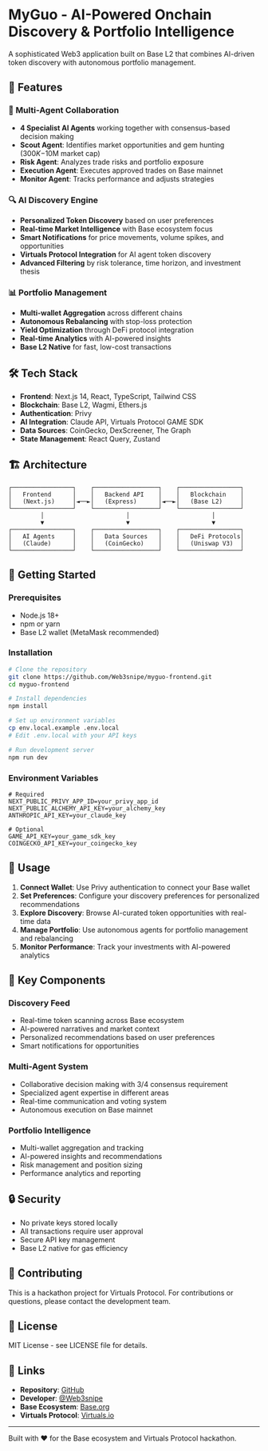 # MyGuo - AI-Powered Onchain Discovery & Portfolio Intelligence

A sophisticated Web3 application built on Base L2 that combines AI-driven token discovery with autonomous portfolio management.

## 🚀 Features

### 🤖 Multi-Agent Collaboration
- **4 Specialist AI Agents** working together with consensus-based decision making
- **Scout Agent**: Identifies market opportunities and gem hunting ($300K-$10M market cap)
- **Risk Agent**: Analyzes trade risks and portfolio exposure
- **Execution Agent**: Executes approved trades on Base mainnet
- **Monitor Agent**: Tracks performance and adjusts strategies

### 🔍 AI Discovery Engine
- **Personalized Token Discovery** based on user preferences
- **Real-time Market Intelligence** with Base ecosystem focus
- **Smart Notifications** for price movements, volume spikes, and opportunities
- **Virtuals Protocol Integration** for AI agent token discovery
- **Advanced Filtering** by risk tolerance, time horizon, and investment thesis

### 📊 Portfolio Management
- **Multi-wallet Aggregation** across different chains
- **Autonomous Rebalancing** with stop-loss protection
- **Yield Optimization** through DeFi protocol integration
- **Real-time Analytics** with AI-powered insights
- **Base L2 Native** for fast, low-cost transactions

## 🛠 Tech Stack

- **Frontend**: Next.js 14, React, TypeScript, Tailwind CSS
- **Blockchain**: Base L2, Wagmi, Ethers.js
- **Authentication**: Privy
- **AI Integration**: Claude API, Virtuals Protocol GAME SDK
- **Data Sources**: CoinGecko, DexScreener, The Graph
- **State Management**: React Query, Zustand

## 🏗 Architecture

```
┌─────────────────┐    ┌──────────────────┐    ┌─────────────────┐
│   Frontend      │    │   Backend API    │    │   Blockchain    │
│   (Next.js)     │◄──►│   (Express)      │◄──►│   (Base L2)     │
└─────────────────┘    └──────────────────┘    └─────────────────┘
         │                       │                       │
         ▼                       ▼                       ▼
┌─────────────────┐    ┌──────────────────┐    ┌─────────────────┐
│   AI Agents     │    │   Data Sources   │    │   DeFi Protocols│
│   (Claude)      │    │   (CoinGecko)    │    │   (Uniswap V3)  │
└─────────────────┘    └──────────────────┘    └─────────────────┘
```

## 🚀 Getting Started

### Prerequisites
- Node.js 18+
- npm or yarn
- Base L2 wallet (MetaMask recommended)

### Installation

```bash
# Clone the repository
git clone https://github.com/Web3snipe/myguo-frontend.git
cd myguo-frontend

# Install dependencies
npm install

# Set up environment variables
cp env.local.example .env.local
# Edit .env.local with your API keys

# Run development server
npm run dev
```

### Environment Variables

```env
# Required
NEXT_PUBLIC_PRIVY_APP_ID=your_privy_app_id
NEXT_PUBLIC_ALCHEMY_API_KEY=your_alchemy_key
ANTHROPIC_API_KEY=your_claude_key

# Optional
GAME_API_KEY=your_game_sdk_key
COINGECKO_API_KEY=your_coingecko_key
```

## 📱 Usage

1. **Connect Wallet**: Use Privy authentication to connect your Base wallet
2. **Set Preferences**: Configure your discovery preferences for personalized recommendations
3. **Explore Discovery**: Browse AI-curated token opportunities with real-time data
4. **Manage Portfolio**: Use autonomous agents for portfolio management and rebalancing
5. **Monitor Performance**: Track your investments with AI-powered analytics

## 🎯 Key Components

### Discovery Feed
- Real-time token scanning across Base ecosystem
- AI-powered narratives and market context
- Personalized recommendations based on user preferences
- Smart notifications for opportunities

### Multi-Agent System
- Collaborative decision making with 3/4 consensus requirement
- Specialized agent expertise in different areas
- Real-time communication and voting system
- Autonomous execution on Base mainnet

### Portfolio Intelligence
- Multi-wallet aggregation and tracking
- AI-powered insights and recommendations
- Risk management and position sizing
- Performance analytics and reporting

## 🔒 Security

- No private keys stored locally
- All transactions require user approval
- Secure API key management
- Base L2 native for gas efficiency

## 🤝 Contributing

This is a hackathon project for Virtuals Protocol. For contributions or questions, please contact the development team.

## 📄 License

MIT License - see LICENSE file for details.

## 🔗 Links

- **Repository**: [GitHub](https://github.com/Web3snipe/myguo-frontend)
- **Developer**: [@Web3snipe](https://github.com/Web3snipe)
- **Base Ecosystem**: [Base.org](https://base.org)
- **Virtuals Protocol**: [Virtuals.io](https://virtuals.io)

---

Built with ❤️ for the Base ecosystem and Virtuals Protocol hackathon.<!-- Update 10 -->
<!-- Update 20 -->
